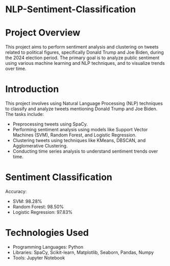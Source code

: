 # NLP-Sentiment-Classification

# Project Overview
This project aims to perform sentiment analysis and clustering on tweets related to political figures, specifically Donald Trump and Joe Biden, during the 2024 election period. The primary goal is to analyze public sentiment using various machine learning and NLP techniques, and to visualize trends over time.

# Introduction
This project involves using Natural Language Processing (NLP) techniques to classify and analyze tweets mentioning Donald Trump and Joe Biden. The tasks include:

* Preprocessing tweets using SpaCy.
* Performing sentiment analysis using models like Support Vector Machines (SVM), Random Forest, and Logistic Regression.
* Clustering tweets using techniques like KMeans, DBSCAN, and Agglomerative Clustering.
* Conducting time series analysis to understand sentiment trends over time.


# Sentiment Classification
Accuracy:
* SVM: 98.28%
* Random Forest: 98.50%
* Logistic Regression: 97.83%

# Technologies Used
* Programming Languages: Python
* Libraries: SpaCy, Scikit-learn, Matplotlib, Seaborn, Pandas, Numpy
* Tools: Jupyter Notebook
